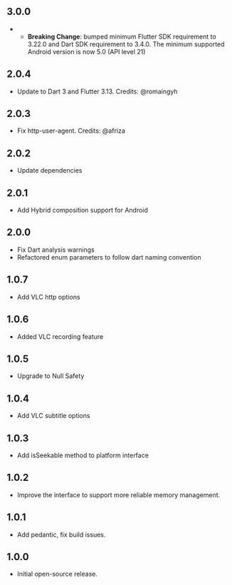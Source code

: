 ## 3.0.0

- * **Breaking Change**: bumped minimum Flutter SDK requirement to 3.22.0 and Dart SDK requirement to 3.4.0. The minimum supported Android version is now 5.0 (API level 21)

## 2.0.4

- Update to Dart 3 and Flutter 3.13. Credits: @romaingyh

## 2.0.3

- Fix http-user-agent. Credits: @afriza

## 2.0.2

- Update dependencies

## 2.0.1

- Add Hybrid composition support for Android

## 2.0.0

- Fix Dart analysis warnings
- Refactored enum parameters to follow dart naming convention 

## 1.0.7

- Add VLC http options

## 1.0.6

- Added VLC recording feature

## 1.0.5

- Upgrade to Null Safety

## 1.0.4

- Add VLC subtitle options

## 1.0.3

- Add isSeekable method to platform interface

## 1.0.2

- Improve the interface to support more reliable memory management.

## 1.0.1

- Add pedantic, fix build issues.

## 1.0.0

- Initial open-source release.
